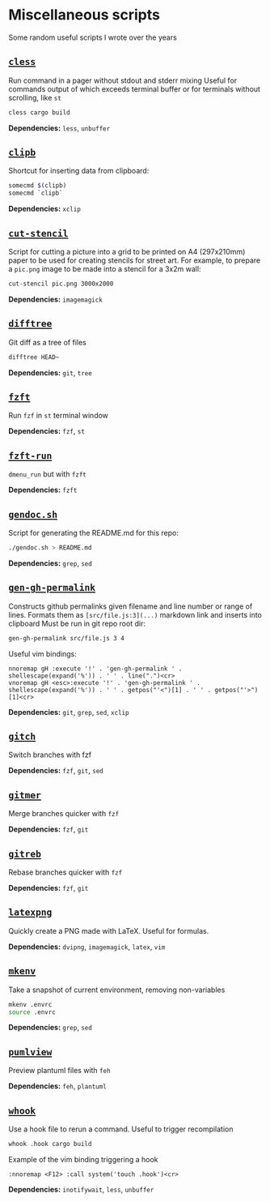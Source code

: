 # Miscellaneous scripts
Some random useful scripts I wrote over the years

## [`cless`](./cless)
Run command in a pager without stdout and stderr mixing
Useful for commands output of which exceeds terminal buffer
or for terminals without scrolling, like `st`
```sh
cless cargo build
```

**Dependencies:** `less`, `unbuffer`

## [`clipb`](./clipb)
Shortcut for inserting data from clipboard:
```sh
somecmd $(clipb)
somecmd `clipb`
```

**Dependencies:** `xclip`

## [`cut-stencil`](./cut-stencil)
Script for cutting a picture into a grid to be printed on A4 (297x210mm) paper to be used for creating stencils for street art.
For example, to prepare a `pic.png` image to be made into a stencil for a 3x2m wall:
```sh
cut-stencil pic.png 3000x2000
```

**Dependencies:** `imagemagick`

## [`difftree`](./difftree)
Git diff as a tree of files
```sh
difftree HEAD~
```

**Dependencies:** `git`, `tree`

## [`fzft`](./fzft)
Run `fzf` in `st` terminal window

**Dependencies:** `fzf`, `st`

## [`fzft-run`](./fzft-run)
`dmenu_run` but with `fzft`

**Dependencies:** `fzft`

## [`gendoc.sh`](./gendoc.sh)
Script for generating the README.md for this repo:
```sh
./gendoc.sh > README.md
```

**Dependencies:** `grep`, `sed`

## [`gen-gh-permalink`](./gen-gh-permalink)
Constructs github permalinks given filename and line number or range of lines.
Formats them as `[src/file.js:3](...)` markdown link and inserts into clipboard
Must be run in git repo root dir:
```sh
gen-gh-permalink src/file.js 3 4
```
Useful vim bindings:
```vim
nnoremap gH :execute '!' . 'gen-gh-permalink ' . shellescape(expand('%')) . ' ' . line(".")<cr>
vnoremap gH <esc>:execute '!' . 'gen-gh-permalink ' . shellescape(expand('%')) . ' ' . getpos("'<")[1] . ' ' . getpos("'>")[1]<cr>
```

**Dependencies:** `git`, `grep`, `sed`, `xclip`

## [`gitch`](./gitch)
Switch branches with fzf

**Dependencies:** `fzf`, `git`, `sed`

## [`gitmer`](./gitmer)
Merge branches quicker with `fzf`

**Dependencies:** `fzf`, `git`

## [`gitreb`](./gitreb)
Rebase branches quicker with `fzf`

**Dependencies:** `fzf`, `git`

## [`latexpng`](./latexpng)
Quickly create a PNG made with LaTeX. Useful for formulas.

**Dependencies:** `dvipng`, `imagemagick`, `latex`, `vim`

## [`mkenv`](./mkenv)
Take a snapshot of current environment, removing non-variables
```sh
mkenv .envrc
source .envrc
```

**Dependencies:** `grep`, `sed`

## [`pumlview`](./pumlview)
Preview plantuml files with `feh`

**Dependencies:** `feh`, `plantuml`

## [`whook`](./whook)
Use a hook file to rerun a command. Useful to trigger recompilation
```sh
whook .hook cargo build
```
Example of the vim binding triggering a hook
```vim
:nnoremap <F12> :call system('touch .hook')<cr>
```

**Dependencies:** `inotifywait`, `less`, `unbuffer`
